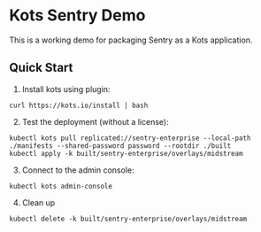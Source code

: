 # Kots Sentry Demo

This is a working demo for packaging Sentry as a Kots application.

## Quick Start

1. Install kots using plugin:

```shell
curl https://kots.io/install | bash
```

2. Test the deployment (without a license):

```shell
kubectl kots pull replicated://sentry-enterprise --local-path ./manifests --shared-password password --rootdir ./built
kubectl apply -k built/sentry-enterprise/overlays/midstream
```

3. Connect to the admin console:

```shell
kubectl kots admin-console
```

4. Clean up

```shell
kubectl delete -k built/sentry-enterprise/overlays/midstream
```
